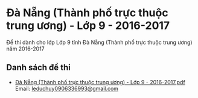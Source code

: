 # Đà Nẵng (Thành phố trực thuộc trung ương) - Lớp 9 - 2016-2017

Đề thi dành cho lớp Lớp 9 tỉnh Đà Nẵng (Thành phố trực thuộc trung ương) năm 2016-2017

## Danh sách đề thi

- [Đà Nẵng (Thành phố trực thuộc trung ương) - Lớp 9 - 2016-2017.pdf](Đà%20Nẵng%20(Thành%20phố%20trực%20thuộc%20trung%20ương)%20-%20Lớp%209%20-%202016-2017.pdf)
Email: leduchuy0906336993@gmail.com

